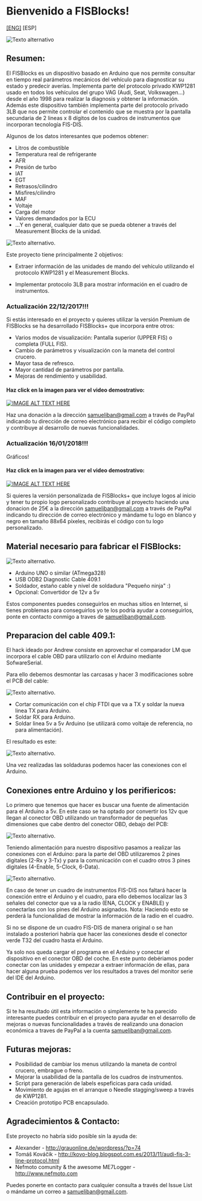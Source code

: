 # Bienvenido a FISBlocks!

[[ENG]](./Readme.md)
[ESP]

![Texto alternativo](media/main2.jpg "FIS-Blocks")


## Resumen:

El FISBlocks es un dispositivo basado en Arduino que nos permite consultar en tiempo real parámetros mecánicos del vehículo para diagnosticar su estado y predecir averías. Implementa parte del protocolo privado KWP1281 usado en todos los vehículos del grupo VAG (Audi, Seat, Volkswagen...) desde el año 1998 para realizar la diagnosis y obtener la información. Además este dispositivo también implementa parte del protocolo privado 3LB que nos permite controlar el contenido que se muestra por la pantalla secundaria de 2 lineas x 8 dígitos de los cuadros de instrumentos que incorporan tecnología FIS-DIS.

Algunos de los datos interesantes que podemos obtener:
* Litros de combustible
* Temperatura real de refrigerante
* AFR
* Presión de turbo
* IAT
* EGT
* Retrasos/cilindro
* Misfires/cilindro
* MAF
* Voltaje
* Carga del motor
* Valores demandados por la ECU
* ...Y en general, cualquier dato que se pueda obtener a través del Measurement Blocks de la unidad.

![Texto alternativo](media/fis2.gif "FIS-Blocks").

Este proyecto tiene principalmente 2 objetivos:

* Extraer información de las unidades de mando del vehículo utilizando el protocolo KWP1281 y el Measurement Blocks.

* Implementar protocolo 3LB para mostrar información en el cuadro de instrumentos.

### Actualización 22/12/2017!!!

Si estás interesado en el proyecto y quieres utilizar la versión Premium de FISBlocks se ha desarrollado FISBlocks+ que incorpora entre otros:

* Varios modos de visualización: Pantalla superior (UPPER FIS) o completa (FULL FIS).
* Cambio de parámetros y visualización con la maneta del control crucero.
* Mayor tasa de refresco.
* Mayor cantidad de parámetros por pantalla.
* Mejoras de rendimiento y usabilidad.

#### Haz click en la imagen para ver el video demostrativo:

[![IMAGE ALT TEXT HERE](/media/fisblocksplus.jpg)](https://www.youtube.com/watch?v=hIhcAbNPSvY)

Haz una donación a la dirección samueliban@gmail.com a través de PayPal indicando tu dirección de correo electrónico para recibir el código completo y contribuye al desarrollo de nuevas funcionalidades.

### Actualización 16/01/2018!!!

Gráficos!

#### Haz click en la imagen para ver el video demostrativo:

[![IMAGE ALT TEXT HERE](/media/fisblockspluscustom.jpg)](https://www.youtube.com/watch?v=ZmHX70X5kU)

Si quieres la versión personalizada de FISBlocks+ que incluye logos al inicio y tener tu propio logo personalizado contribuye al proyecto haciendo una donacion de 25€ a la dirección samueliban@gmail.com a través de PayPal indicando tu dirección de correo electrónico y mándame tu logo en blanco y negro en tamaño 88x64 píxeles, recibirás el código con tu logo personalizado.

## Material necesario para fabricar el FISBlocks:

![Texto alternativo](media/components.jpg "Components").

* Arduino UNO o similar (ATmega328)
* USB ODB2 Diagnostic Cable 409.1
* Soldador, estaño cable y nivel de soldadura "Pequeño ninja" :)
* Opcional: Convertidor de 12v a 5v

Estos componentes puedes conseguirlos en muchas sitios en Internet, si tienes problemas para conseguirlos yo te los podría ayudar a conseguirlos, ponte en contacto conmigo a traves de samueliban@gmail.com.


## Preparacion del cable 409.1:

El hack ideado por Andrew consiste en aprovechar el comparador LM que incorpora el cable OBD para utilizarlo con el Arduino mediante SofwareSerial.

Para ello debemos desmontar las carcasas y hacer 3 modificaciones sobre el PCB del cable:

![Texto alternativo](media/hackobd.jpg "Hack").

* Cortar comunicación con el chip FTDI que va a TX y soldar la nueva linea TX para Arduino.
* Soldar RX para Arduino.
* Soldar linea 5v a 5v Arduino (se utilizará como voltaje de referencia, no para alimentación).

El resultado es este:

![Texto alternativo](media/obd2.jpg "OBD").

Una vez realizadas las soldaduras podemos hacer las conexiones con el Arduino.


## Conexiones entre Arduino y los perifiericos:

Lo primero que tenemos que hacer es buscar una fuente de alimentación para el Arduino a 5v. En este caso se ha optado por convertir los 12v que llegan al conector OBD utilizando un transformador de pequeñas dimensiones que cabe dentro del conector OBD, debajo del PCB:

![Texto alternativo](media/obdsupply.jpg "OBD & supply").

Teniendo alimentación para nuestro dispositivo pasamos a realizar las conexiones con el Arduino: para la parte del OBD utilizaremos 2 pines digitales (2-Rx y 3-Tx) y para la comunicación con el cuadro otros 3 pines digitales (4-Enable, 5-Clock, 6-Data).

![Texto alternativo](media/obdArdu.jpg "OBD, supply & Arduino").

En caso de tener un cuadro de instrumentos FIS-DIS nos faltará hacer la conexción entre el Arduino y el cuadro, para ello debemos localizar las 3 señales del conector que va a la radio (ENA, CLOCK y ENABLE) y conectarlas con los pines del Arduino asignados.
Nota: Haciendo esto se perderá la funcionalidad de mostrar la información de la radio en el cuadro.

Si no se dispone de un cuadro FIS-DIS de manera original o se han instalado a posteriori habría que hacer las conexiones desde el conector verde T32 del cuadro hasta el Arduino.

Ya solo nos queda cargar el programa en el Arduino y conectar el dispositivo en el conector OBD del coche. En este punto debériamos poder conectar con las unidades y empezar a extraer información de ellas, para hacer alguna prueba podemos ver los resultados a traves del monitor serie del IDE del Arduino.


## Contribuir en el proyecto:

Si te ha resultado útil esta información o simplemente te ha parecido interesante puedes contribuir en el proyecto para ayudar en el desarrollo de mejoras o nuevas funcionalidades a través de realizando una donacion económica a traves de PayPal a la cuenta samueliban@gmail.com.


## Futuras mejoras:

* Posibilidad de cambiar los menus utilizando la maneta de control crucero, embrague o freno.
* Mejorar la usabilidad de la pantalla de los cuadros de instrumentos.
* Script para generación de labels espeficicas para cada unidad.
* Movimiento de agujas en el arranque o Needle stagging/sweep a través de KWP1281.
* Creación prototipo PCB encapsulado.


## Agradecimientos & Contacto:

Este proyecto no habría sido posible sin la ayuda de:

* Alexander - http://grauonline.de/wordpress/?p=74
* Tomáš Kováčik - http://kovo-blog.blogspot.com.es/2013/11/audi-fis-3-line-protocol.html
* Nefmoto comunity & the awesome ME7Logger - http://www.nefmoto.com

Puedes ponerte en contacto para cualquier consulta a través del Issue List o mándame un correo a samueliban@gmail.com.
